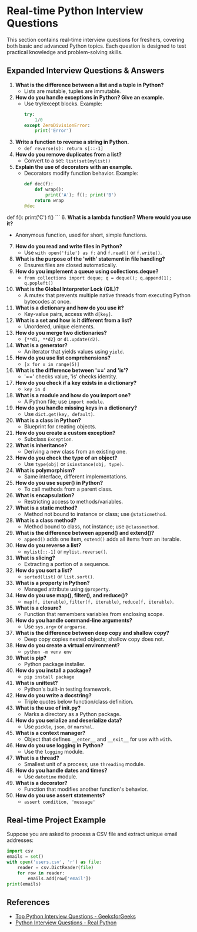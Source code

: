 # Real-time Python Interview Questions

This section contains real-time interview questions for freshers, covering both basic and advanced Python topics. Each question is designed to test practical knowledge and problem-solving skills.

## Expanded Interview Questions & Answers

1. **What is the difference between a list and a tuple in Python?**
   - Lists are mutable, tuples are immutable.
2. **How do you handle exceptions in Python? Give an example.**
   - Use try/except blocks. Example:
     ```python
     try:
         1/0
     except ZeroDivisionError:
         print('Error')
     ```
3. **Write a function to reverse a string in Python.**
   - `def reverse(s): return s[::-1]`
4. **How do you remove duplicates from a list?**
   - Convert to a set: `list(set(mylist))`
5. **Explain the use of decorators with an example.**
   - Decorators modify function behavior. Example:
     ```python
     def dec(f):
         def wrap():
             print('A'); f(); print('B')
         return wrap
     @dec
def f(): print('C')
f()
     ```
6. **What is a lambda function? Where would you use it?**
   - Anonymous function, used for short, simple functions.
7. **How do you read and write files in Python?**
   - Use `with open('file') as f:` and `f.read()` or `f.write()`.
8. **What is the purpose of the 'with' statement in file handling?**
   - Ensures files are closed automatically.
9. **How do you implement a queue using collections.deque?**
   - `from collections import deque; q = deque(); q.append(1); q.popleft()`
10. **What is the Global Interpreter Lock (GIL)?**
    - A mutex that prevents multiple native threads from executing Python bytecodes at once.
11. **What is a dictionary and how do you use it?**
    - Key-value pairs, access with `d[key]`.
12. **What is a set and how is it different from a list?**
    - Unordered, unique elements.
13. **How do you merge two dictionaries?**
    - `{**d1, **d2}` or `d1.update(d2)`.
14. **What is a generator?**
    - An iterator that yields values using `yield`.
15. **How do you use list comprehensions?**
    - `[x for x in range(5)]`
16. **What is the difference between '==' and 'is'?**
    - '==' checks value, 'is' checks identity.
17. **How do you check if a key exists in a dictionary?**
    - `key in d`
18. **What is a module and how do you import one?**
    - A Python file; use `import module`.
19. **How do you handle missing keys in a dictionary?**
    - Use `dict.get(key, default)`.
20. **What is a class in Python?**
    - Blueprint for creating objects.
21. **How do you create a custom exception?**
    - Subclass `Exception`.
22. **What is inheritance?**
    - Deriving a new class from an existing one.
23. **How do you check the type of an object?**
    - Use `type(obj)` or `isinstance(obj, type)`.
24. **What is polymorphism?**
    - Same interface, different implementations.
25. **How do you use super() in Python?**
    - To call methods from a parent class.
26. **What is encapsulation?**
    - Restricting access to methods/variables.
27. **What is a static method?**
    - Method not bound to instance or class; use `@staticmethod`.
28. **What is a class method?**
    - Method bound to class, not instance; use `@classmethod`.
29. **What is the difference between append() and extend()?**
    - `append()` adds one item, `extend()` adds all items from an iterable.
30. **How do you reverse a list?**
    - `mylist[::-1]` or `mylist.reverse()`.
31. **What is slicing?**
    - Extracting a portion of a sequence.
32. **How do you sort a list?**
    - `sorted(list)` or `list.sort()`.
33. **What is a property in Python?**
    - Managed attribute using `@property`.
34. **How do you use map(), filter(), and reduce()?**
    - `map(f, iterable)`, `filter(f, iterable)`, `reduce(f, iterable)`.
35. **What is a closure?**
    - Function that remembers variables from enclosing scope.
36. **How do you handle command-line arguments?**
    - Use `sys.argv` or `argparse`.
37. **What is the difference between deep copy and shallow copy?**
    - Deep copy copies nested objects; shallow copy does not.
38. **How do you create a virtual environment?**
    - `python -m venv env`
39. **What is pip?**
    - Python package installer.
40. **How do you install a package?**
    - `pip install package`
41. **What is unittest?**
    - Python's built-in testing framework.
42. **How do you write a docstring?**
    - Triple quotes below function/class definition.
43. **What is the use of __init__.py?**
    - Marks a directory as a Python package.
44. **How do you serialize and deserialize data?**
    - Use `pickle`, `json`, or `marshal`.
45. **What is a context manager?**
    - Object that defines `__enter__` and `__exit__` for use with `with`.
46. **How do you use logging in Python?**
    - Use the `logging` module.
47. **What is a thread?**
    - Smallest unit of a process; use `threading` module.
48. **How do you handle dates and times?**
    - Use `datetime` module.
49. **What is a decorator?**
    - Function that modifies another function's behavior.
50. **How do you use assert statements?**
    - `assert condition, 'message'`

## Real-time Project Example
Suppose you are asked to process a CSV file and extract unique email addresses:

```python
import csv
emails = set()
with open('users.csv', 'r') as file:
    reader = csv.DictReader(file)
    for row in reader:
        emails.add(row['email'])
print(emails)
```

## References
- [Top Python Interview Questions - GeeksforGeeks](https://www.geeksforgeeks.org/python-interview-questions/)
- [Python Interview Questions - Real Python](https://realpython.com/interview-questions-python/)
